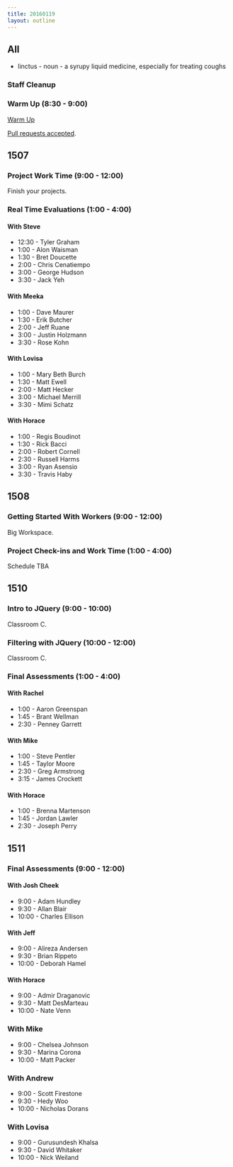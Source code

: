 ```yaml
---
title: 20160119
layout: outline
---
```


## All

* linctus - noun - a syrupy liquid medicine, especially for treating coughs

### Staff Cleanup

### Warm Up (8:30 - 9:00)

[Warm Up](https://thewarmup.herokuapp.com)

[Pull requests accepted](https://github.com/mikedao/the-warm-up).


## 1507

### Project Work Time (9:00 - 12:00)

Finish your projects.

### Real Time Evaluations (1:00 - 4:00)

#### With Steve
* 12:30 - Tyler Graham
* 1:00 - Alon Waisman
* 1:30 - Bret Doucette
* 2:00 - Chris Cenatiempo
* 3:00 - George Hudson
* 3:30 - Jack Yeh

#### With Meeka
* 1:00 - Dave Maurer
* 1:30 - Erik Butcher
* 2:00 - Jeff Ruane
* 3:00 - Justin Holzmann
* 3:30 - Rose Kohn

#### With Lovisa
* 1:00 - Mary Beth Burch
* 1:30 - Matt Ewell
* 2:00 - Matt Hecker
* 3:00 - Michael Merrill
* 3:30 - Mimi Schatz

#### With Horace
* 1:00 - Regis Boudinot
* 1:30 - Rick Bacci
* 2:00 - Robert Cornell
* 2:30 - Russell Harms
* 3:00 - Ryan Asensio
* 3:30 - Travis Haby


## 1508

### Getting Started With Workers (9:00 - 12:00)

Big Workspace.

### Project Check-ins and Work Time (1:00 - 4:00)

Schedule TBA


## 1510

### Intro to JQuery (9:00 - 10:00)

Classroom C.

### Filtering with JQuery (10:00 - 12:00)

Classroom C.

### Final Assessments (1:00 - 4:00)

#### With Rachel
* 1:00 - Aaron Greenspan
* 1:45 - Brant Wellman
* 2:30 - Penney Garrett

#### With Mike
* 1:00 - Steve Pentler
* 1:45 - Taylor Moore
* 2:30 - Greg Armstrong
* 3:15 - James Crockett

#### With Horace
* 1:00 - Brenna Martenson
* 1:45 - Jordan Lawler
* 2:30 - Joseph Perry


## 1511

### Final Assessments (9:00 - 12:00)

#### With Josh Cheek
* 9:00 - Adam Hundley
* 9:30 - Allan Blair
* 10:00 - Charles Ellison

#### With Jeff
* 9:00 - Alireza Andersen
* 9:30 - Brian Rippeto
* 10:00 - Deborah Hamel

#### With Horace
* 9:00 - Admir Draganovic
* 9:30 - Matt DesMarteau
* 10:00 - Nate Venn

### With Mike
* 9:00 - Chelsea Johnson
* 9:30 - Marina Corona
* 10:00 - Matt Packer

### With Andrew
* 9:00 - Scott Firestone
* 9:30 - Hedy Woo
* 10:00 - Nicholas Dorans

### With Lovisa
* 9:00 - Gurusundesh Khalsa
* 9:30 - David Whitaker
* 10:00 - Nick Weiland
